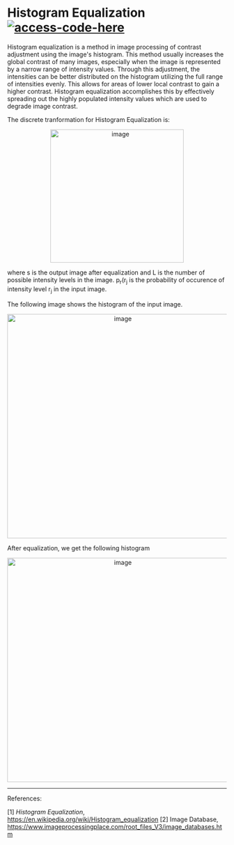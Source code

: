 # Histogram Equalization [![access-code-here](https://img.shields.io/badge/Access%20Code-Here-1f425f.svg)](https://github.com/naik24/ImageProcessing/blob/master/Histogram%20Equalization/Histogram_Equalization.ipynb)

Histogram equalization is a method in image processing of contrast adjustment using the image's histogram. This method usually increases the global contrast of many images, especially when the image is represented by a narrow range of intensity values. Through this adjustment, the intensities can be better distributed on the histogram utilizing the full range of intensities evenly. This allows for areas of lower local contrast to gain a higher contrast. Histogram equalization accomplishes this by effectively spreading out the highly populated intensity values which are used to degrade image contrast.

The discrete tranformation for Histogram Equalization is:
<p align = "center"><img width="306" alt="image" src="https://github.com/naik24/ImageProcessing/assets/69704762/52dfd3aa-ad3c-4c18-9f71-0637197bbedc">
</p>
where s is the output image after equalization and L is the number of possible intensity levels in the image. p<sub>r</sub>(r<sub>j</sub> is the probability of occurence of intensity level r<sub>j</sub> in the input image.

The following image shows the histogram of the input image.
<p align = "center"><img width="515" alt="image" src="https://github.com/naik24/ImageProcessing/assets/69704762/3d946916-b9a7-4edd-adc2-7580a3bc4e3b">
</p>

After equalization, we get the following histogram
<p align = "center"><img width="515" alt="image" src="https://github.com/naik24/ImageProcessing/assets/69704762/56f13220-9014-4451-b425-f0991db7a989">
</p>

<hr>
References:

[1] *Histogram Equalization*, https://en.wikipedia.org/wiki/Histogram_equalization
[2] Image Database, https://www.imageprocessingplace.com/root_files_V3/image_databases.htm
